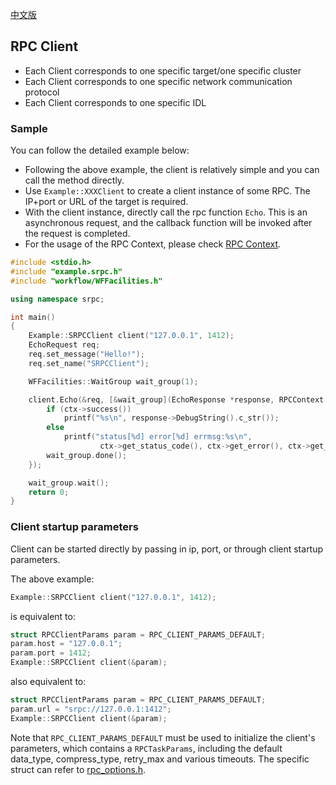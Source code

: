 [中文版](/docs/docs-04-client.md)

## RPC Client

- Each Client corresponds to one specific target/one specific cluster
- Each Client corresponds to one specific network communication protocol
- Each Client corresponds to one specific IDL

### Sample

You can follow the detailed example below:

- Following the above example, the client is relatively simple and you can call the method directly.
- Use `Example::XXXClient` to create a client instance of some RPC. The IP+port or URL of the target is required.
- With the client instance, directly call the rpc function `Echo`. This is an asynchronous request, and the callback function will be invoked after the request is completed.
- For the usage of the RPC Context, please check [RPC Context](/docs/en/rpc.md#rpc-context).

~~~cpp
#include <stdio.h>
#include "example.srpc.h"
#include "workflow/WFFacilities.h"

using namespace srpc;

int main()
{
    Example::SRPCClient client("127.0.0.1", 1412);
    EchoRequest req;
    req.set_message("Hello!");
    req.set_name("SRPCClient");

    WFFacilities::WaitGroup wait_group(1);

    client.Echo(&req, [&wait_group](EchoResponse *response, RPCContext *ctx) {
        if (ctx->success())
            printf("%s\n", response->DebugString().c_str());
        else
            printf("status[%d] error[%d] errmsg:%s\n",
                    ctx->get_status_code(), ctx->get_error(), ctx->get_errmsg());
        wait_group.done();
    });

    wait_group.wait();
    return 0;
}
~~~

### Client startup parameters

Client can be started directly by passing in ip, port, or through client startup parameters.

The above example:

~~~cpp
Example::SRPCClient client("127.0.0.1", 1412);
~~~

is equivalent to:

~~~cpp
struct RPCClientParams param = RPC_CLIENT_PARAMS_DEFAULT;
param.host = "127.0.0.1";
param.port = 1412;
Example::SRPCClient client(&param);
~~~

also equivalent to:

~~~cpp
struct RPCClientParams param = RPC_CLIENT_PARAMS_DEFAULT;
param.url = "srpc://127.0.0.1:1412";
Example::SRPCClient client(&param);
~~~

Note that `RPC_CLIENT_PARAMS_DEFAULT` must be used to initialize the client's parameters, which contains a `RPCTaskParams`, including the default data_type, compress_type, retry_max and various timeouts. The specific struct can refer to [rpc_options.h](/src/rpc_options.h).

